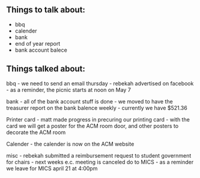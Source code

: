 Things to talk about:
---------------------

- bbq
- calender
- bank
- end of year report
- bank account balece



Things talked about:
--------------------

bbq
	- we need to send an email thursday
	- rebekah advertised on facebook
	- as a reminder, the picnic starts at noon on May 7

bank
	- all of the bank account stuff is done
	- we moved to have the treasurer report on the bank balence weekly
	- currently we have $521.36

Printer card
	- matt made progress in precuring our printing card
	- with the card we will get a poster for the ACM room door, and other posters to decorate the ACM room

Calender
	- the calender is now on the ACM website

misc
	- rebekah submitted a reimbursement request to student government for chairs
	- next weeks e.c. meeting is canceled do to MICS
	- as a reminder we leave for MICS april 21 at 4:00pm
